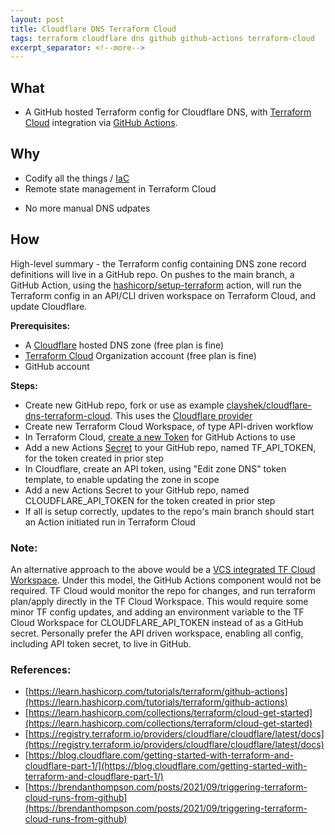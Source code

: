 ```yaml
---
layout: post
title: Cloudflare DNS Terraform Cloud
tags: terraform cloudflare dns github github-actions terraform-cloud
excerpt_separator: <!--more-->
---
```


## **What**
* A GitHub hosted Terraform config for Cloudflare DNS, with [Terraform Cloud](https://cloud.hashicorp.com/products/terraform) integration via [GitHub Actions](https://github.com/features/actions).

## **Why**
* Codify all the things / [IaC](https://en.wikipedia.org/wiki/Infrastructure_as_code)
* Remote state management in Terraform Cloud
<!--more-->
* No more manual DNS udpates

## **How**

High-level summary - the Terraform config containing DNS zone record definitions will live in a GitHub repo. On pushes to the main branch, a GitHub Action, using the [hashicorp/setup-terraform](https://github.com/hashicorp/setup-terraform) action, will run the Terraform config in an API/CLI driven workspace on Terraform Cloud, and update Cloudflare. 

**Prerequisites:**
* A [Cloudflare](https://www.cloudflare.com/plans/#overview) hosted DNS zone (free plan is fine)
* [Terraform Cloud](https://cloud.hashicorp.com/products/terraform) Organization account (free plan is fine)
* GitHub account

**Steps:**
* Create new GitHub repo, fork or use as example [clayshek/cloudflare-dns-terraform-cloud](https://github.com/clayshek/cloudflare-dns-terraform-cloud). This uses the [Cloudflare provider](https://registry.terraform.io/providers/cloudflare/cloudflare/latest/docs)
* Create new Terraform Cloud Workspace, of type API-driven workflow
* In Terraform Cloud, [create a new Token](https://app.terraform.io/app/settings/tokens) for GitHub Actions to use
* Add a new Actions [Secret](https://docs.github.com/en/actions/security-guides/encrypted-secrets) to your GitHub repo, named TF_API_TOKEN, for the token created in prior step
* In Cloudflare, create an API token, using "Edit zone DNS" token template, to enable updating the zone in scope
* Add a new Actions Secret to your GitHub repo, named CLOUDFLARE_API_TOKEN for the token created in prior step
* If all is setup correctly, updates to the repo's main branch should start an Action initiated run in Terraform Cloud

### Note:
An alternative approach to the above would be a [VCS integrated TF Cloud Workspace](https://www.terraform.io/cloud-docs/vcs/github-app). Under this model, the GitHub Actions component would not be required. TF Cloud would monitor the repo for changes, and run terraform plan/apply directly in the TF Cloud Workspace. This would require some minor TF config updates, and adding an environment variable to the TF Cloud Workspace for CLOUDFLARE_API_TOKEN instead of as a GitHub secret.
Personally prefer the API driven workspace, enabling all config, including API token secret, to live in GitHub.

### References: 
* [https://learn.hashicorp.com/tutorials/terraform/github-actions](https://learn.hashicorp.com/tutorials/terraform/github-actions)
* [https://learn.hashicorp.com/collections/terraform/cloud-get-started](https://learn.hashicorp.com/collections/terraform/cloud-get-started)
* [https://registry.terraform.io/providers/cloudflare/cloudflare/latest/docs](https://registry.terraform.io/providers/cloudflare/cloudflare/latest/docs)
* [https://blog.cloudflare.com/getting-started-with-terraform-and-cloudflare-part-1/](https://blog.cloudflare.com/getting-started-with-terraform-and-cloudflare-part-1/)
* [https://brendanthompson.com/posts/2021/09/triggering-terraform-cloud-runs-from-github](https://brendanthompson.com/posts/2021/09/triggering-terraform-cloud-runs-from-github)